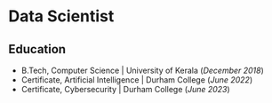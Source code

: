 # Data Scientist

## Education
- B.Tech, Computer Science | University of Kerala (_December 2018_)								       		
- Certificate, Artificial Intelligence | Durham College (_June 2022_)  
- Certificate, Cybersecurity | Durham College (_June 2023_)  
